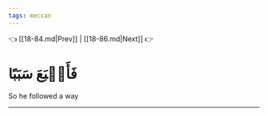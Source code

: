 ```yaml
---
tags: meccan
---
```


👈 [[18-84.md|Prev]] | [[18-86.md|Next]] 👉

# فَأَتۡبَعَ سَبَبًا

So he followed a way

---

